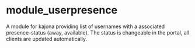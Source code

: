 # module_userpresence

A module for kajona providing  list of usernames with a associated presence-status (away, available).
The status is changeable in the portal, all clients are updated automatically.
